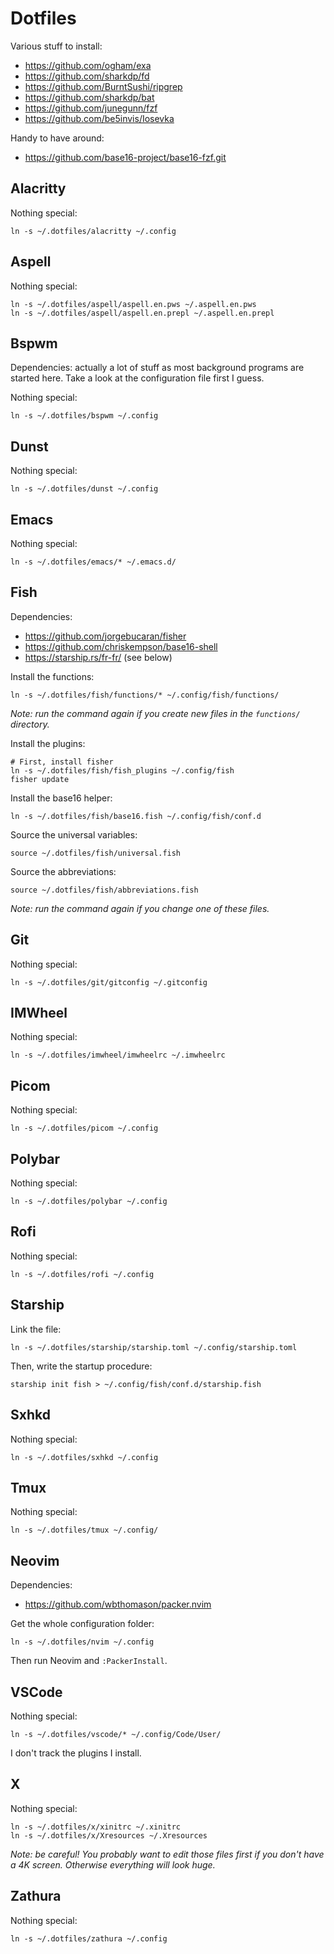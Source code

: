 # Dotfiles

Various stuff to install:

* https://github.com/ogham/exa
* https://github.com/sharkdp/fd
* https://github.com/BurntSushi/ripgrep
* https://github.com/sharkdp/bat
* https://github.com/junegunn/fzf
* https://github.com/be5invis/Iosevka

Handy to have around:

* https://github.com/base16-project/base16-fzf.git

## Alacritty

Nothing special:

```fish
ln -s ~/.dotfiles/alacritty ~/.config
```

## Aspell

Nothing special:

```fish
ln -s ~/.dotfiles/aspell/aspell.en.pws ~/.aspell.en.pws
ln -s ~/.dotfiles/aspell/aspell.en.prepl ~/.aspell.en.prepl
```

## Bspwm

Dependencies: actually a lot of stuff as most background programs are
started here. Take a look at the configuration file first I guess.

Nothing special:

```fish
ln -s ~/.dotfiles/bspwm ~/.config
```

## Dunst

Nothing special:

```fish
ln -s ~/.dotfiles/dunst ~/.config
```

## Emacs

Nothing special:

```fish
ln -s ~/.dotfiles/emacs/* ~/.emacs.d/
```

## Fish

Dependencies:

* https://github.com/jorgebucaran/fisher
* https://github.com/chriskempson/base16-shell
* https://starship.rs/fr-fr/ (see below)

Install the functions:

```fish
ln -s ~/.dotfiles/fish/functions/* ~/.config/fish/functions/
```

*Note: run the command again if you create new files in the `functions/`
directory.*

Install the plugins:

```fish
# First, install fisher
ln -s ~/.dotfiles/fish/fish_plugins ~/.config/fish
fisher update
```

Install the base16 helper:

```fish
ln -s ~/.dotfiles/fish/base16.fish ~/.config/fish/conf.d
```

Source the universal variables:

```fish
source ~/.dotfiles/fish/universal.fish
```

Source the abbreviations:

```fish
source ~/.dotfiles/fish/abbreviations.fish
```

*Note: run the command again if you change one of these files.*

## Git

Nothing special:

```fish
ln -s ~/.dotfiles/git/gitconfig ~/.gitconfig
```

## IMWheel

Nothing special:

```fish
ln -s ~/.dotfiles/imwheel/imwheelrc ~/.imwheelrc
```

## Picom

Nothing special:

```fish
ln -s ~/.dotfiles/picom ~/.config
```

## Polybar

Nothing special:

```fish
ln -s ~/.dotfiles/polybar ~/.config
```

## Rofi

Nothing special:

```fish
ln -s ~/.dotfiles/rofi ~/.config
```

## Starship

Link the file:

```fish
ln -s ~/.dotfiles/starship/starship.toml ~/.config/starship.toml
```

Then, write the startup procedure:

```fish
starship init fish > ~/.config/fish/conf.d/starship.fish
```

## Sxhkd

Nothing special:

```fish
ln -s ~/.dotfiles/sxhkd ~/.config
```

## Tmux

Nothing special:

```fish
ln -s ~/.dotfiles/tmux ~/.config/
```

## Neovim

Dependencies:

* https://github.com/wbthomason/packer.nvim

Get the whole configuration folder:

```fish
ln -s ~/.dotfiles/nvim ~/.config
```

Then run Neovim and `:PackerInstall`.

## VSCode

Nothing special:

```fish
ln -s ~/.dotfiles/vscode/* ~/.config/Code/User/
```

I don't track the plugins I install.

## X

Nothing special:

```fish
ln -s ~/.dotfiles/x/xinitrc ~/.xinitrc
ln -s ~/.dotfiles/x/Xresources ~/.Xresources
```

*Note: be careful! You probably want to edit those files first if you don't have a 4K
screen. Otherwise everything will look huge.*

## Zathura

Nothing special:

```fish
ln -s ~/.dotfiles/zathura ~/.config
```
